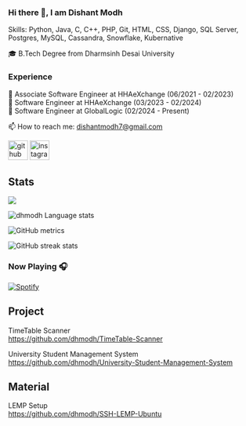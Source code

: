 ### Hi there 👋, I am Dishant Modh

Skills: Python, Java, C, C++, PHP, Git, HTML, CSS, Django, SQL Server, Postgres, MySQL, Cassandra, Snowflake, Kubernative

🎓 B.Tech Degree from Dharmsinh Desai University 

### Experience
🔭 Associate Software Engineer at HHAeXchange (06/2021 - 02/2023) \
🔭 Software Engineer at HHAeXchange (03/2023 - 02/2024) \
🔭 Software Engineer at GlobalLogic (02/2024 - Present)

📫 How to reach me: dishantmodh7@gmail.com

[<img src='https://cdn.jsdelivr.net/npm/simple-icons@3.0.1/icons/github.svg' alt='github' height='40'>](https://github.com/dhmodh)  [<img src='https://cdn.jsdelivr.net/npm/simple-icons@3.0.1/icons/instagram.svg' alt='instagram' height='40'>](https://www.instagram.com/@ldhmodhl/)

## Stats

 <p align-="center"> <img src="https://github-readme-stats.vercel.app/api?username=dhmodh&show_icons=true&theme=merko" />
 
 ![dhmodh Language stats](https://github-readme-stats-eight-theta.vercel.app/api/top-langs/?username=dhmodh&layout=compact&langs_count=8&hide_border=true)

![GitHub metrics](https://metrics.lecoq.io/dhmodh)  

![GitHub streak stats](https://github-readme-streak-stats.herokuapp.com/?user=dhmodh)  
 
### Now Playing 🎧

[![Spotify](https://github-readme-remake.vercel.app/api/spotify)](https://open.spotify.com/user/tlxkx2dmpi1i92y73m4fqcgyq)

## Project
TimeTable Scanner \
https://github.com/dhmodh/TimeTable-Scanner
 
 University Student Management System \
 https://github.com/dhmodh/University-Student-Management-System
 
 ## Material
 LEMP Setup \
 https://github.com/dhmodh/SSH-LEMP-Ubuntu

<!--<p><img align="center" src="https://github-readme-stats.vercel.app/api/top-langs?username=dhmodh&show_icons=true&locate=en&layout=compact" />-->

<!--
**dhmodh/dhmodh** is a ✨ _special_ ✨ repository because its `README.md` (this file) appears on your GitHub profile.

Here are some ideas to get you started:

- 
- 🌱 I’m currently learning ...
- 👯 I’m looking to collaborate on ...
- 🤔 I’m looking for help with ...
- 💬 Ask me about ...
- 📫 How to reach me: dishantmodh7@gmail.com
- 😄 Pronouns: ...
- ⚡ Fun fact: ...
-->
